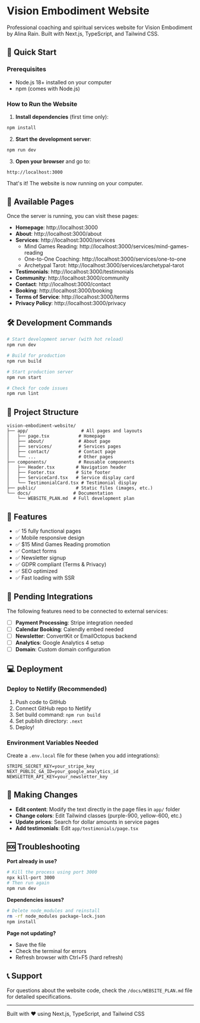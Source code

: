 # Vision Embodiment Website

Professional coaching and spiritual services website for Vision Embodiment by Alina Rain. Built with Next.js, TypeScript, and Tailwind CSS.

## 🚀 Quick Start

### Prerequisites
- Node.js 18+ installed on your computer
- npm (comes with Node.js)

### How to Run the Website

1. **Install dependencies** (first time only):
```bash
npm install
```

2. **Start the development server**:
```bash
npm run dev
```

3. **Open your browser** and go to:
```
http://localhost:3000
```

That's it! The website is now running on your computer.

## 📄 Available Pages

Once the server is running, you can visit these pages:

- **Homepage**: http://localhost:3000
- **About**: http://localhost:3000/about
- **Services**: http://localhost:3000/services
  - Mind Games Reading: http://localhost:3000/services/mind-games-reading
  - One-to-One Coaching: http://localhost:3000/services/one-to-one
  - Archetypal Tarot: http://localhost:3000/services/archetypal-tarot
- **Testimonials**: http://localhost:3000/testimonials
- **Community**: http://localhost:3000/community
- **Contact**: http://localhost:3000/contact
- **Booking**: http://localhost:3000/booking
- **Terms of Service**: http://localhost:3000/terms
- **Privacy Policy**: http://localhost:3000/privacy

## 🛠️ Development Commands

```bash
# Start development server (with hot reload)
npm run dev

# Build for production
npm run build

# Start production server
npm run start

# Check for code issues
npm run lint
```

## 📁 Project Structure

```
vision-embodiment-website/
├── app/                    # All pages and layouts
│   ├── page.tsx           # Homepage
│   ├── about/             # About page
│   ├── services/          # Services pages
│   ├── contact/           # Contact page
│   └── ...                # Other pages
├── components/            # Reusable components
│   ├── Header.tsx        # Navigation header
│   ├── Footer.tsx        # Site footer
│   ├── ServiceCard.tsx   # Service display card
│   └── TestimonialCard.tsx # Testimonial display
├── public/               # Static files (images, etc.)
└── docs/                # Documentation
    └── WEBSITE_PLAN.md  # Full development plan
```

## 🎨 Features

- ✅ 15 fully functional pages
- ✅ Mobile responsive design
- ✅ $15 Mind Games Reading promotion
- ✅ Contact forms
- ✅ Newsletter signup
- ✅ GDPR compliant (Terms & Privacy)
- ✅ SEO optimized
- ✅ Fast loading with SSR

## 🚧 Pending Integrations

The following features need to be connected to external services:

- [ ] **Payment Processing**: Stripe integration needed
- [ ] **Calendar Booking**: Calendly embed needed
- [ ] **Newsletter**: ConvertKit or EmailOctopus backend
- [ ] **Analytics**: Google Analytics 4 setup
- [ ] **Domain**: Custom domain configuration

## 💻 Deployment

### Deploy to Netlify (Recommended)

1. Push code to GitHub
2. Connect GitHub repo to Netlify
3. Set build command: `npm run build`
4. Set publish directory: `.next`
5. Deploy!

### Environment Variables Needed

Create a `.env.local` file for these (when you add integrations):

```
STRIPE_SECRET_KEY=your_stripe_key
NEXT_PUBLIC_GA_ID=your_google_analytics_id
NEWSLETTER_API_KEY=your_newsletter_key
```

## 📝 Making Changes

- **Edit content**: Modify the text directly in the page files in `app/` folder
- **Change colors**: Edit Tailwind classes (purple-900, yellow-600, etc.)
- **Update prices**: Search for dollar amounts in service pages
- **Add testimonials**: Edit `app/testimonials/page.tsx`

## 🆘 Troubleshooting

**Port already in use?**
```bash
# Kill the process using port 3000
npx kill-port 3000
# Then run again
npm run dev
```

**Dependencies issues?**
```bash
# Delete node_modules and reinstall
rm -rf node_modules package-lock.json
npm install
```

**Page not updating?**
- Save the file
- Check the terminal for errors
- Refresh browser with Ctrl+F5 (hard refresh)

## 📞 Support

For questions about the website code, check the `/docs/WEBSITE_PLAN.md` file for detailed specifications.

---

Built with ❤️ using Next.js, TypeScript, and Tailwind CSS